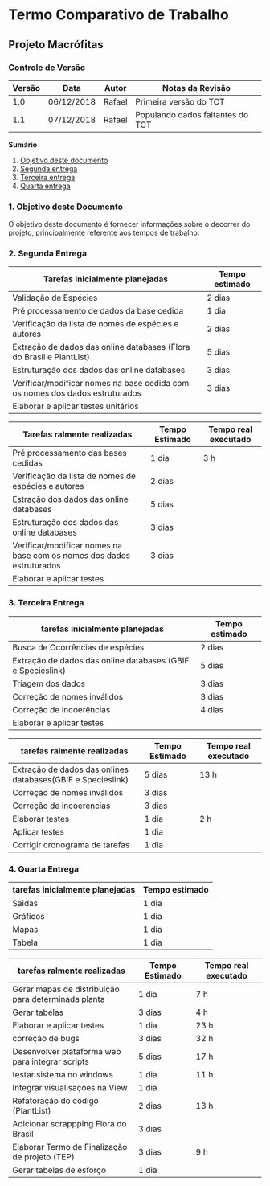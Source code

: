 # Termo Comparativo de Trabalho

## Projeto Macrófitas

### Controle de Versão
|Versão | Data | Autor | Notas da Revisão |
|--- | --- | --- | --- |
|  1.0  |  06/12/2018   | Rafael    |  Primeira versão do TCT   |
| 1.1 | 07/12/2018 | Rafael | Populando dados faltantes do TCT |


**Sumário**
1. [Objetivo deste documento](#id1)
2. [Segunda entrega](#id2)
3. [Terceira entrega](#id3)
4. [Quarta entrega](#id4)

### 1. Objetivo deste Documento
<div id='id1' />
O objetivo deste documento é fornecer informações sobre o decorrer do projeto, principalmente referente aos tempos de trabalho.

###  2. Segunda Entrega
<div id='id2' />

| Tarefas inicialmente planejadas | Tempo estimado |
| --- | --- |
| Validação de Espécies | 2 dias |
| Pré processamento de dados da base cedida | 1 dia |
| Verificação da lista de nomes de espécies e autores | 2 dias |
| Extração de dados das online databases (Flora do Brasil e PlantList) | 5 dias |
| Estruturação dos dados das online databases | 3 dias |
| Verificar/modificar nomes na base cedida com os nomes dos dados estruturados | 3 dias |
| Elaborar e aplicar testes unitários |

|  Tarefas ralmente realizadas | Tempo Estimado | Tempo real executado |
| --- | --- | --- |
| Pré processamento das bases cedidas | 1 dia | 3 h |
| Verificação da lista de nomes de espécies e autores | 2 dias |
| Estração dos dados das online databases | 5 dias |
| Estruturação dos dados das online databases | 3 dias |
| Verificar/modificar nomes na base com os nomes dos dados estruturados | 3 dias |
| Elaborar e aplicar testes |

### 3. Terceira Entrega
<div id='id3' />

| tarefas inicialmente planejadas | Tempo estimado | 
| --- | --- |
| Busca de Ocorrências de espécies | 2 dias |
| Extração de dados das online databases (GBIF e Specieslink) | 5 dias | 
| Triagem dos dados | 3 dias |
| Correção de nomes inválidos | 3 dias |
| Correção de incoerências | 4 dias |
| Elaborar e aplicar testes |

 | tarefas ralmente realizadas | Tempo Estimado | Tempo real executado |
 | --- | --- | --- |
 | Extração de dados das onlines databases(GBIF e Specieslink) | 5 dias | 13 h |
 | Correção de nomes inválidos | 3 dias |
 | Correção de incoerencias | 3 dias |
 | Elaborar testes | 1 dia | 2 h
 | Aplicar testes | 1 dia | 
 | Corrigir cronograma de tarefas | 1 dia |
 

### 4. Quarta Entrega
<div id='id4' />

| tarefas inicialmente planejadas | Tempo estimado |
| --- | --- |
| Saidas | 1 dia
| Gráficos | 1 dia
| Mapas | 1 dia
| Tabela | 1 dia

| tarefas ralmente realizadas | Tempo Estimado | Tempo real executado |
| --- | --- | --- |
| Gerar mapas de distribuição para determinada planta| 1 dia | 7 h |
| Gerar tabelas | 3 dias | 4 h |
| Elaborar e aplicar testes | 1 dia | 23 h |
| correção de bugs | 3 dias | 32 h |
| Desenvolver plataforma web para integrar scripts | 5 dias | 17 h |
| testar sistema no windows| 1 dia | 11 h |
| Integrar visualisações na View | 1 dia |
| Refatoração do código (PlantList) | 2 dias | 13 h |
| Adicionar scrappping Flora do Brasil | 3 dias | 
| Elaborar Termo de Finalização de projeto (TEP) | 3 dias | 9 h |
| Gerar tabelas de esforço | 1 dia | 
